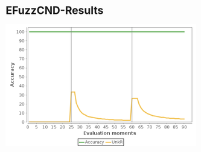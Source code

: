 # EFuzzCND-Results

![alt text](https://github.com/andrecristiani/EFuzzCND-Results/blob/main/Graphs/moa-ecsminer.png?raw=true)
